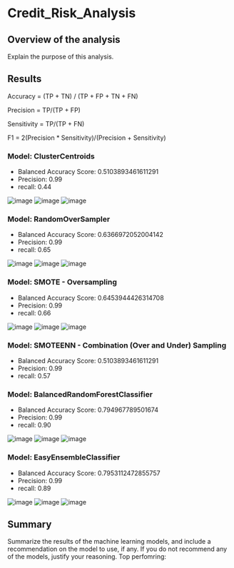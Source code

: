 # Credit_Risk_Analysis


## Overview of the analysis
Explain the purpose of this analysis.

## Results
Accuracy = (TP + TN) / (TP + FP + TN + FN)

Precision = TP/(TP + FP)

Sensitivity = TP/(TP + FN)

F1 = 2(Precision * Sensitivity)/(Precision + Sensitivity)


### Model: ClusterCentroids
- Balanced Accuracy Score: 0.5103893461611291
- Precision: 0.99
- recall: 0.44

![image](https://user-images.githubusercontent.com/107438816/196526260-c72a45a1-f361-400a-83e3-365d0d09cd28.png)
![image](https://user-images.githubusercontent.com/107438816/196526215-433a1d38-01b2-4c43-af2b-5849bf4bd320.png)
![image](https://user-images.githubusercontent.com/107438816/196526298-fda142b1-16ef-45c4-b213-e20fa54a2f3a.png)



### Model: RandomOverSampler
- Balanced Accuracy Score: 0.6366972052004142
- Precision: 0.99
- recall: 0.65

![image](https://user-images.githubusercontent.com/107438816/196525843-1ac50c94-5c5a-4362-9f7b-ddcd8bff8ab3.png)
![image](https://user-images.githubusercontent.com/107438816/196525890-251d4551-849b-44c4-ab73-6ca561613658.png)
![image](https://user-images.githubusercontent.com/107438816/196525923-a92219b9-ab2c-4afe-bc2c-5b3e8e4e04db.png)


### Model: SMOTE - Oversampling
- Balanced Accuracy Score: 0.6453944426314708
- Precision: 0.99
- recall: 0.66

 ![image](https://user-images.githubusercontent.com/107438816/196525979-2cb2670d-cd1a-4dfa-a383-316fbd0ad47e.png)
 ![image](https://user-images.githubusercontent.com/107438816/196526017-48a64520-c05c-4a33-9b66-79fb60c857e8.png)
 ![image](https://user-images.githubusercontent.com/107438816/196526062-a44bb8d9-4895-4d6a-879d-e279404a1a77.png)



### Model: SMOTEENN - Combination (Over and Under) Sampling
- Balanced Accuracy Score: 0.5103893461611291
- Precision: 0.99
- recall: 0.57



### Model: BalancedRandomForestClassifier
- Balanced Accuracy Score: 0.794967789501674
- Precision: 0.99
- recall: 0.90

![image](https://user-images.githubusercontent.com/107438816/196525015-824808cc-0bcc-45f5-8d65-d49ecdbe09af.png)
![image](https://user-images.githubusercontent.com/107438816/196525256-3d631f5f-954e-4222-8795-e7fe918dafc5.png)
![image](https://user-images.githubusercontent.com/107438816/196525311-84c58315-afb1-4cc6-b104-2ca18ba3d041.png)


### Model: EasyEnsembleClassifier
- Balanced Accuracy Score: 0.7953112472855757
- Precision: 0.99
- recall: 0.89

![image](https://user-images.githubusercontent.com/107438816/196524268-749a2032-2f87-4aaa-b230-eeb071c06eb4.png)
![image](https://user-images.githubusercontent.com/107438816/196524341-28105d50-9a37-47d9-a4d0-ff2b5955351a.png)
![image](https://user-images.githubusercontent.com/107438816/196524417-5ef17d5a-bbc6-48e3-9e7a-400ed507b5e2.png)



## Summary
Summarize the results of the machine learning models, and include a recommendation on the model to use, if any. If you do not recommend any of the models, justify your reasoning.
Top perfomring: 
